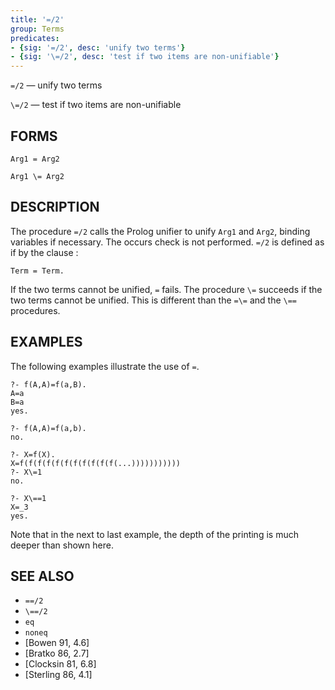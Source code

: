 ```yaml
---
title: '=/2'
group: Terms
predicates:
- {sig: '=/2', desc: 'unify two terms'}
- {sig: '\=/2', desc: 'test if two items are non-unifiable'}
---
```

`=/2` — unify two terms

`\=/2` — test if two items are non-unifiable


## FORMS

```
Arg1 = Arg2

Arg1 \= Arg2
```

## DESCRIPTION

The procedure `=/2` calls the Prolog unifier to unify `Arg1` and `Arg2`, binding variables if necessary. The occurs check is not performed. `=/2` is defined as if by the clause :

`Term = Term.`

If the two terms cannot be unified, `=` fails. The procedure `\=` succeeds if the two terms cannot be unified. This is different than the `=\=` and the `\==` procedures.


## EXAMPLES

The following examples illustrate the use of `=`.

```
?- f(A,A)=f(a,B).
A=a
B=a
yes.
```

```
?- f(A,A)=f(a,b).
no.
```

```
?- X=f(X).
X=f(f(f(f(f(f(f(f(f(f(f(...)))))))))))
?- X\=1
no.
```

```
?- X\==1
X=_3
yes.
```

Note that in the next to last example, the depth of the printing is much deeper than shown here.


## SEE ALSO

- `==/2`
- `\==/2`
- `eq`
- `noneq`
- [Bowen 91, 4.6]
- [Bratko 86, 2.7]
- [Clocksin 81, 6.8]
- [Sterling 86, 4.1]
